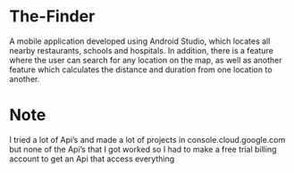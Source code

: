 # The-Finder
A mobile application developed using Android Studio, which locates all nearby restaurants, schools and hospitals. In addition, there is a feature where the user can search for any location on the map, as well as another feature which calculates the distance and duration from one location to another.

# Note
I tried a lot of Api’s and made a lot of projects in console.cloud.google.com but none of the Api’s that I got worked so I had to make a free trial billing account to get an Api that access everything
